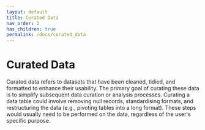 ```yaml
---
layout: default
title: Curated Data
nav_order: 2
has_children: true
permalink: /docs/curated_data
---
```


# Curated Data

Curated data refers to datasets that have been cleaned, tidied, and formatted to enhance their usability. The primary goal of curating these data is to simplify subsequent data curation or analysis processes. Curating a data table could involve removing null records, standardising formats, and restructuring the data (e.g., pivoting tables into a long format). These steps would usually need to be performed on the data, regardless of the user's specific purpose.
